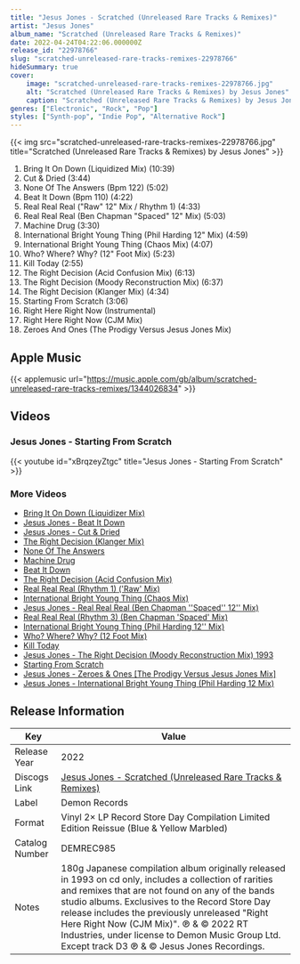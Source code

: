 ```yaml
---
title: "Jesus Jones - Scratched (Unreleased Rare Tracks & Remixes)"
artist: "Jesus Jones"
album_name: "Scratched (Unreleased Rare Tracks & Remixes)"
date: 2022-04-24T04:22:06.000000Z
release_id: "22978766"
slug: "scratched-unreleased-rare-tracks-remixes-22978766"
hideSummary: true
cover:
    image: "scratched-unreleased-rare-tracks-remixes-22978766.jpg"
    alt: "Scratched (Unreleased Rare Tracks & Remixes) by Jesus Jones"
    caption: "Scratched (Unreleased Rare Tracks & Remixes) by Jesus Jones"
genres: ["Electronic", "Rock", "Pop"]
styles: ["Synth-pop", "Indie Pop", "Alternative Rock"]
---
```


{{< img src="scratched-unreleased-rare-tracks-remixes-22978766.jpg" title="Scratched (Unreleased Rare Tracks & Remixes) by Jesus Jones" >}}

<!-- section break -->

1. Bring It On Down (Liquidized Mix) (10:39)
2. Cut & Dried (3:44)
3. None Of The Answers (Bpm 122) (5:02)
4. Beat It Down (Bpm 110) (4:22)
5. Real Real Real ("Raw" 12" Mix / Rhythm 1) (4:33)
6. Real Real Real (Ben Chapman "Spaced" 12" Mix) (5:03)
7. Machine Drug (3:30)
8. International Bright Young Thing (Phil Harding 12" Mix) (4:59)
9. International Bright Young Thing (Chaos Mix) (4:07)
10. Who? Where? Why? (12" Foot Mix) (5:23)
11. Kill Today (2:55)
12. The Right Decision (Acid Confusion Mix) (6:13)
13. The Right Decision (Moody Reconstruction Mix) (6:37)
14. The Right Decision (Klanger Mix) (4:34)
15. Starting From Scratch (3:06)
16. Right Here Right Now (Instrumental)
17. Right Here Right Now (CJM Mix)
18. Zeroes And Ones (The Prodigy Versus Jesus Jones Mix)

<!-- section break -->




## Apple Music
{{< applemusic url="https://music.apple.com/gb/album/scratched-unreleased-rare-tracks-remixes/1344026834" >}}





## Videos
### Jesus Jones - Starting From Scratch
{{< youtube id="xBrqzeyZtgc" title="Jesus Jones - Starting From Scratch" >}}<br>

### More Videos

- [Bring It On Down (Liquidizer Mix)](https://www.youtube.com/watch?v=nLKv9UAg5gQ)
- [Jesus Jones - Beat It Down](https://www.youtube.com/watch?v=sgtBJMT75sw)
- [Jesus Jones - Cut & Dried](https://www.youtube.com/watch?v=0D3YSfXhHdA)
- [The Right Decision (Klanger Mix)](https://www.youtube.com/watch?v=74U6q9fvvSM)
- [None Of The Answers](https://www.youtube.com/watch?v=SYo9xmH0nic)
- [Machine Drug](https://www.youtube.com/watch?v=I9zzs8fcBTM)
- [Beat It Down](https://www.youtube.com/watch?v=WyQcoFikdOk)
- [The Right Decision (Acid Confusion Mix)](https://www.youtube.com/watch?v=vQLpCnxIUBI)
- [Real Real Real (Rhythm 1) ('Raw' Mix)](https://www.youtube.com/watch?v=cct7Mlt5lxg)
- [International Bright Young Thing (Chaos Mix)](https://www.youtube.com/watch?v=sIWYiIBerss)
- [Jesus Jones - Real Real Real (Ben Chapman ''Spaced'' 12'' Mix)](https://www.youtube.com/watch?v=omWUFO3vPj0)
- [Real Real Real (Rhythm 3) (Ben Chapman 'Spaced' Mix)](https://www.youtube.com/watch?v=9YBTyE0lbfk)
- [International Bright Young Thing (Phil Harding 12'' Mix)](https://www.youtube.com/watch?v=t-6XpgJIQks)
- [Who? Where? Why? (12 Foot Mix)](https://www.youtube.com/watch?v=YmbqoEfZp2k)
- [Kill Today](https://www.youtube.com/watch?v=gXg_Bc8hymU)
- [Jesus Jones - The Right Decision (Moody Reconstruction Mix)  1993](https://www.youtube.com/watch?v=xk9QKFtraY8)
- [Starting From Scratch](https://www.youtube.com/watch?v=NiK_Su15BEo)
- [Jesus Jones - Zeroes & Ones [The Prodigy Versus Jesus Jones Mix]](https://www.youtube.com/watch?v=24_9eyOoslg)
- [Jesus Jones - International Bright Young Thing (Phil Harding 12 Mix)](https://www.youtube.com/watch?v=FkCI_DO4l1o)


## Release Information
|  Key           | Value                                                |
| ---------------| ---------------------------------------------------- |
| Release Year   | 2022                                   |
| Discogs Link   | [Jesus Jones - Scratched (Unreleased Rare Tracks & Remixes)](https://www.discogs.com/release/22978766-Jesus-Jones-Scratched-Unreleased-Rare-Tracks-Remixes) |
| Label          | Demon Records |
| Format         | Vinyl 2× LP Record Store Day Compilation Limited Edition Reissue (Blue & Yellow Marbled) |
| Catalog Number | DEMREC985 |
| Notes | 180g   Japanese compilation album originally released in 1993 on cd only, includes a collection of rarities and remixes that are not found on any of the bands studio albums.  Exclusives to the Record Store Day release includes the previously unreleased "Right Here Right Now (CJM Mix)".   ℗ & © 2022 RT Industries, under license to Demon Music Group Ltd. Except track D3 ℗ & © Jesus Jones Recordings.  |